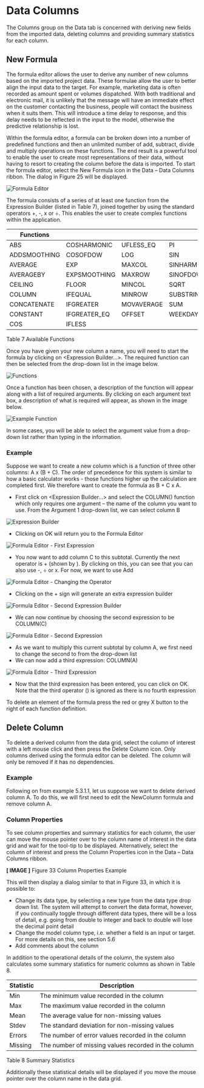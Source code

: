 # Data Columns

The Columns group on the Data tab is concerned with deriving new fields from the imported data, deleting columns and providing summary statistics for each column.



## New Formula

The formula editor allows the user to derive any number of new columns based on the imported project data.  These formulae allow the user to better align the input data to the target.  For example, marketing data is often recorded as amount spent or volumes dispatched.  With both traditional and electronic mail, it is unlikely that the message will have an immediate effect on the customer contacting the business, people will contact the business when it suits them.  This will introduce a time delay to response, and this delay needs to be reflected in the input to the model, otherwise the predictive relationship is lost.

Within the formula editor, a formula can be broken down into a number of predefined functions and then an unlimited number of add, subtract, divide and multiply operations on these functions.  The end result is a powerful tool to enable the user to create most representations of their data, without having to resort to creating the column before the data is imported.
To start the formula editor, select the New Formula icon in the Data – Data Columns ribbon.  The dialog in Figure 25 will be displayed.
 

![Formula Editor](imgs/DataColumns_FormulaEditor.png)

The formula consists of a series of at least one function from the Expression Builder (listed in Table 7), joined together by using the standard operators +, -, x or ÷.  This enables the user to create complex functions within the application.


| Functions    |              |            |             |
|--------------|--------------|------------|-------------|
| ABS          | COSHARMONIC  | UFLESS_EQ  | PI          |
| ADDSMOOTHING | COSOFDOW     | LOG        | SIN         |
| AVERAGE      | EXP          | MAXCOL     | SINHARMONIC |
| AVERAGEBY    | EXPSMOOTHING | MAXROW     | SINOFDOW    |
| CEILING      | FLOOR        | MINCOL     | SQRT        |
| COLUMN       | IFEQUAL      | MINROW     | SUBSTRING   |
| CONCATENATE  | IFGREATER    | MOVAVERAGE | SUM         |
| CONSTANT     | IFGREATER_EQ | OFFSET     | WEEKDAY     |
| COS          | IFLESS       |


Table 7 Available Functions

Once you have given your new column a name, you will need to start the formula by clicking on <Expression Builder…>.   The required function can then be selected from the drop-down list in the image below.
 
 ![Functions](imgs/DataColumns_Functions.png)


Once a function has been chosen, a description of the function will appear along with a list of required arguments.  By clicking on each argument text box, a description of what is required will appear, as shown  in the image below.

![Example Function](imgs/DataColumns_Functions_Example.png)


In some cases, you will be able to select the argument value from a drop-down list rather than typing in the information.

### Example
Suppose we want to create a new column which is a function of three other columns: A x (B + C).  The order of precedence for this system is similar to how a basic calculator works - those functions higher up the calculation are completed first.  We therefore want to create the formula as B + C x A.

-	First click on <Expression Builder…> and select the COLUMN() function which only requires one argument – the name of the column you want to use.  From the Argument 1 drop-down list, we can select column B
 
 ![Expression Builder](imgs/DataColumns_Functions_Example_ColumnB.png)

-	 Clicking on OK will return you to the Formula Editor
 

 ![Formula Editor - First Expression](imgs/DataColumns_Functions_Example_FirstExpresion.png)


-	You now want to add column C to this subtotal.  Currently the next operator is + (shown by <Add>).  By clicking on this, you can see that you can also use -, ÷ or x.  For now, we want to use Add

 ![Formula Editor - Changing the Operator](imgs/DataColumns_Functions_Example_Operator.png)


-	Clicking on the + sign will generate an extra expression builder

 ![Formula Editor - Second Expression Builder](imgs/DataColumns_Functions_Example_SecondExpresion.png)

-	We can now continue by choosing the second expression to be COLUMN(C)

 ![Formula Editor - Second Expression](imgs/DataColumns_Functions_Example_ColumnC.png)

-	As we want to multiply this current subtotal by column A, we first need to change the second <Add> to <Multiply> from the drop-down list
-	We can now add a third expression: COLUMN(A)

 ![Formula Editor - Third Expression](imgs/DataColumns_Functions_Example_ThirdExpresion.png)


-	Now that the third expression has been entered, you can click on OK.  Note that the third operator (<Add>) is ignored as there is no fourth expression

To delete an element of the formula press the red or grey X button to the right of each function definition.  


## Delete Column
To delete a derived column from the data grid, select the column of interest with a left mouse click and then press the Delete Column icon.  Only columns derived using the formula editor can be deleted.  The column will only be removed if it has no dependencies.
### Example
Following on from example 5.3.1.1, let us suppose we want to delete derived column A.  To do this, we will first need to edit the NewColumn formula and remove column A.
### Column Properties
To see column properties and summary statistics for each column, the user can move the mouse pointer over to the column name of interest in the data grid and wait for the tool-tip to be displayed.  Alternatively, select the column of interest and press the Column Properties icon in the Data – Data Columns ribbon.  
 
 **[ IMAGE ]**
Figure 33 Column Properties Example


This will then display a dialog similar to that in Figure 33, in which it is possible to:
-	Change its data type, by selecting a new type from the data type drop down list.  The system will attempt to convert the data format, however, if you continually toggle through different data types, there will be a loss of detail, e.g. going from double to integer and back to double will lose the decimal point detail
-	Change the model column type, i.e. whether a field is an input or target.  For more details on this, see section 5.6
-	Add comments about the column

In addition to the operational details of the column, the system also calculates some summary statistics for numeric columns as shown in Table 8.


| Statistic | Description                                         |
|-----------|-----------------------------------------------------|
| Min       | The minimum value recorded in the column            |
| Max       | The maximum value recorded in the column            |
| Mean      | The average value for non-missing values            |
| Stdev     | The standard deviation for non-missing values       |
| Errors    | The number of error values recorded in the column   |
| Missing   | The number of missing values recorded in the column |
Table 8 Summary Statistics

Additionally these statistical details will be displayed if you move the mouse pointer over the column name in the data grid.